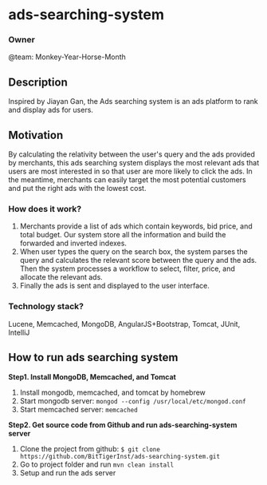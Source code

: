 # ads-searching-system

### Owner
@team: Monkey-Year-Horse-Month

## Description
Inspired by Jiayan Gan, the Ads searching system is an ads platform to rank and display ads for users.

## Motivation
By calculating the relativity between the user's query and the ads provided by merchants, this ads searching system displays the most relevant ads that users are most interested in so that user are more likely to click the ads.
In the meantime, merchants can easily target the most potential customers and put the right ads with the lowest cost.

### How does it work? 
1. Merchants provide a list of ads which contain keywords, bid price, and total budget. Our system store all the information and build the forwarded and inverted indexes.
2. When user types the query on the search box, the system parses the query and calculates the relevant score between the query and the ads. Then the system processes a workflow to select, filter, price, and allocate the relevant ads.
3. Finally the ads is sent and displayed to the user interface.

### Technology stack?
Lucene, Memcached, MongoDB, AngularJS+Bootstrap, Tomcat, JUnit, IntelliJ

## How to run ads searching system
__Step1. Install MongoDB, Memcached, and Tomcat__
1. Install mongodb, memcached, and tomcat by homebrew
2. Start mongodb server: `mongod --config /usr/local/etc/mongod.conf`
3. Start memcached server: `memcached`

__Step2. Get source code from Github and run ads-searching-system server__
1. Clone the project from github: ` $ git clone https://github.com/BitTigerInst/ads-searching-system.git `
2. Go to project folder and run `mvn clean install`
3. Setup and run the ads server

